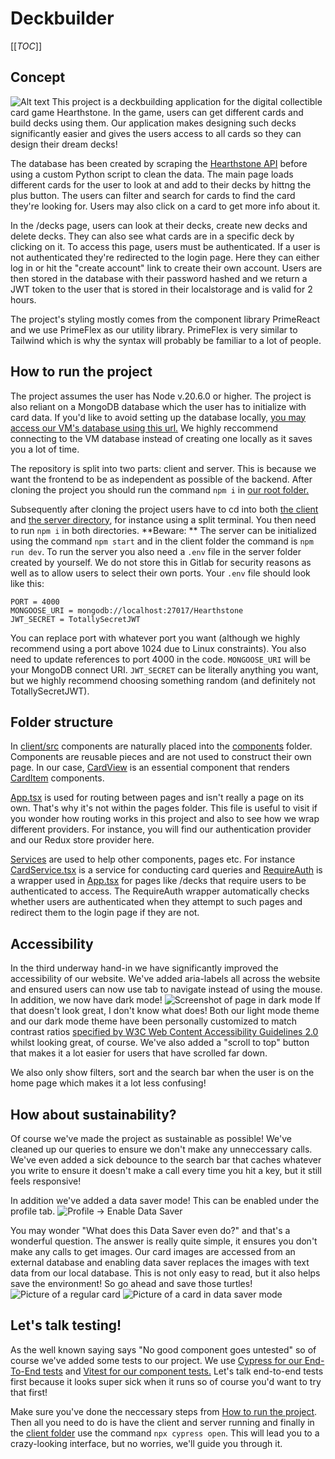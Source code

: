 # Deckbuilder

[[_TOC_]]

## Concept

![Alt text](readme/img/image.png)
This project is a deckbuilding application for the digital collectible card game Hearthstone. In the game, users can get different cards and build decks using them. Our application makes designing such decks significantly easier and gives the users access to all cards so they can design their dream decks!

The database has been created by scraping the [Hearthstone API](https://hearthstoneapi.com/) before using a custom Python script to clean the data. The main page loads different cards for the user to look at and add to their decks by hittng the plus button. The users can filter and search for cards to find the card they're looking for. Users may also click on a card to get more info about it.

In the /decks page, users can look at their decks, create new decks and delete decks. They can also see what cards are in a specific deck by clicking on it. To access this page, users must be authenticated. If a user is not authenticated they're redirected to the login page. Here they can either log in or hit the "create account" link to create their own account. Users are then stored in the database with their password hashed and we return a JWT token to the user that is stored in their localstorage and is valid for 2 hours.

The project's styling mostly comes from the component library PrimeReact and we use PrimeFlex as our utility library. PrimeFlex is very similar to Tailwind which is why the syntax will probably be familiar to a lot of people.

## How to run the project

The project assumes the user has Node v.20.6.0 or higher. The project is also reliant on a MongoDB database which the user has to initialize with card data. If you'd like to avoid setting up the database locally, [you may access our VM's database using this url.](http://it2810-66.idi.ntnu.no:4000/Hearthstone) We highly reccommend connecting to the VM database instead of creating one locally as it saves you a lot of time.

The repository is split into two parts: client and server. This is because we want the frontend to be as independent as possible of the backend. After cloning the project you should run the command `npm i` in [our root folder.](/../../)

Subsequently after cloning the project users have to cd into both [the client](/client) and [the server directory](/server), for instance using a split terminal. You then need to run `npm i` in both directories. **Beware: ** The server can be initialized using the command `npm start` and in the client folder the command is `npm run dev`. To run the server you also need a `.env` file in the server folder created by yourself. We do not store this in Gitlab for security reasons as well as to allow users to select their own ports. Your `.env` file should look like this:

```
PORT = 4000
MONGOOSE_URI = mongodb://localhost:27017/Hearthstone
JWT_SECRET = TotallySecretJWT
```

You can replace port with whatever port you want (although we highly recommend using a port above 1024 due to Linux constraints). You also need to update references to port 4000 in the code. `MONGOOSE_URI` will be your MongoDB connect URI. `JWT_SECRET` can be literally anything you want, but we highly recommend choosing something random (and definitely not TotallySecretJWT).

## Folder structure

In [client/src](/client/src) components are naturally placed into the [components](/client/src/components/) folder. Components are reusable pieces and are not used to construct their own page. In our case, [CardView](/client/src/components/CardView.tsx) is an essential component that renders [CardItem](/client/src/components/CardItem.tsx) components.

[App.tsx](/client/src/App.tsx) is used for routing between pages and isn't really a page on its own. That's why it's not within the pages folder. This file is useful to visit if you wonder how routing works in this project and also to see how we wrap different providers. For instance, you will find our authentication provider and our Redux store provider here.

[Services](/client/src/service/) are used to help other components, pages etc. For instance [CardService.tsx](/client/src/service/CardService.tsx) is a service for conducting card queries and [RequireAuth](/client/src/service/RequireAuth.tsx) is a wrapper used in [App.tsx](/client/src/App.tsx) for pages like /decks that require users to be authenticated to access. The RequireAuth wrapper automatically checks whether users are authenticated when they attempt to such pages and redirect them to the login page if they are not.

## Accessibility

In the third underway hand-in we have significantly improved the accessibility of our website. We've added aria-labels all across the website and ensured users can now use tab to navigate instead of using the mouse. In addition, we now have dark mode!
![Screenshot of page in dark mode](readme/img/dark-mode.png)
If that doesn't look great, I don't know what does! Both our light mode theme and our dark mode theme have been personally customized to match contrast ratios [specified by W3C Web Content Accessibility Guidelines 2.0](https://www.oregon.gov/ode/accessibility/checklist/pages/contrast.aspx) whilst looking great, of course.
We've also added a "scroll to top" button that makes it a lot easier for users that have scrolled far down.

We also only show filters, sort and the search bar when the user is on the home page which makes it a lot less confusing!

## How about sustainability?

Of course we've made the project as sustainable as possible! We've cleaned up our queries to ensure we don't make any unneccessary calls. We've even added a sick debounce to the search bar that caches whatever you write to ensure it doesn't make a call every time you hit a key, but it still feels responsive!

In addition we've added a data saver mode! This can be enabled under the profile tab. ![Profile -> Enable Data Saver](/readme/img/profile-data-saver.png)

You may wonder "What does this Data Saver even do?" and that's a wonderful question. The answer is really quite simple, it ensures you don't make any calls to get images. Our card images are accessed from an external database and enabling data saver replaces the images with text data from our local database. This is not only easy to read, but it also helps save the environment! So go ahead and save those turtles!  
![Picture of a regular card](/readme/img/regular-card.png) ![Picture of a card in data saver mode](/readme/img/data-saver-card.png)

## Let's talk testing!

As the well known saying says "No good component goes untested" so of course we've added some tests to our project. We use [Cypress for our End-To-End tests](https://www.cypress.io/) and [Vitest for our component tests.](https://vitest.dev/) Let's talk end-to-end tests first because it looks super sick when it runs so of course you'd want to try that first!

Make sure you've done the neccessary steps from [How to run the project](#how-to-run-the-project). Then all you need to do is have the client and server running and finally in the [client folder](/client/) use the command `npx cypress open`. This will lead you to a crazy-looking interface, but no worries, we'll guide you through it.
